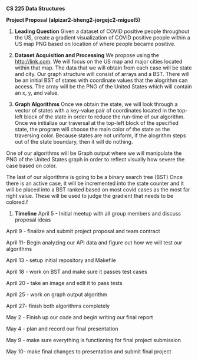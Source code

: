 **CS 225 Data Structures**

**Project Proposal (alpizar2-bheng2-jorgejc2-miguel5)**

1. **Leading Question** Given a dataset of COVID positive people throughout the US, create a gradient visualization of COVID positive people within a US map PNG based on location of where people became positive.

1. **Dataset Acquisition and Processing** We propose using the http://link.com. We will focus on the US map and major cities located within that map. The data that we will obtain from each case will be state and city. Our graph structure will consist of arrays and a BST. There will be an initial BST of states with coordinate values that the alogrithm can access. The array will be the PNG of the United States which will contain an x, y, and value. 

1. **Graph Algorithms** Once we obtain the state, we will look through a vector of states with a key-value pair of coordinates located in the top-left block of the state in order to reduce the run-time of our algorithm. Once we initialize our traversal at the top-left block of the specified state, the program will choose the main color of the state as the traversing color. Because states are not uniform, if the alogrithm steps out of the state boundary, then it will do nothing. 

One of our algorithms will be Graph output where we will manipulate the PNG of the United States graph in order to reflect visually how severe the case based on color.

The last of our algorithms is going to be a binary search tree (BST) Once there is an active case, it will be incremented into the state counter and it will be placed into a BST ranked based on most covid cases as the most far right value. These will be used to judge the gradient that needs to be colored.f

1. **Timeline**
April 5 - Initial meetup with all group members and discuss proposal ideas 

April 9 - finalize and submit project proposal and team contract 

April 11- Begin analyzing our API data and figure out how we will test our algorithms

April 13 - setup initial repository and Makefile

April 18 - work on BST and make sure it passes test cases

April 20 - take an image and edit it to pass tests

April 25 - work on graph output algorithm

April 27- finish both algorithms completely

May 2 - Finish up our code and begin writing our final report 

May 4 - plan and record our final presentation 

May 9 - make sure everything is functioning for final project submission 

May 10- make final changes to presentation and submit final project 
